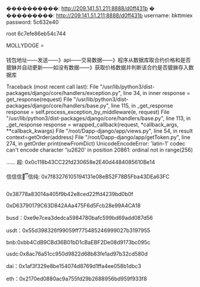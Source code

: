 ����������: http://209.141.51.211:8888/d0ff431b
�
���������: http://209.141.51.211:8888/d0ff431b
username: bkttmiex
password: 5c632e40


root
6c7efe86eb54c744

MOLLYDOGE ⭐

钱包地址——发送——》api——交易数据——》程序从数据库取合约价格和是否貔貅并自动更新——如没有数据——》获取价格数据并判断该合约是否貔貅存入数据库

Traceback (most recent call last):
  File "/usr/lib/python3/dist-packages/django/core/handlers/exception.py", line 34, in inner
    response = get_response(request)
  File "/usr/lib/python3/dist-packages/django/core/handlers/base.py", line 115, in _get_response
    response = self.process_exception_by_middleware(e, request)
  File "/usr/lib/python3/dist-packages/django/core/handlers/base.py", line 113, in _get_response
    response = wrapped_callback(request, *callback_args, **callback_kwargs)
  File "/root/Dapp-django/app/views.py", line 54, in result
    context=getOrder(address)
  File "/root/Dapp-django/app/getToken.py", line 274, in getOrder
    print(newFromDict)
UnicodeEncodeError: 'latin-1' codec can't encode character '\u2620' in position 20861: ordinal not in range(256)


……   超:
0x0c118b43CC22fd230658e2E40d4484085610Be14

信信信🧸ྀི信纯:
0x7f83276105194131e08eB52F78B5Fba43DEa63FC


0x38778a83014a405f9b42e8ced22ffd4239bd0b0f

0xD63790179C63D842AAa475F6d5Fcb28e99A4CA18



busd：0xe9e7cea3dedca5984780bafc599bd69add087d56

usdt：0x55d398326f99059ff775485246999027b3197955

bnb:0xbb4CdB9CBd36B01bD1cBaEBF2De08d9173bc095c

usdc:0x8ac76a51cc950d9822d68b83fe1ad97b32cd580d

dai：0x1af3f329e8be154074d8769d1ffa4ee058b1dbc3

eth：0x2170ed0880ac9a755fd29b2688956bd959f933f8
